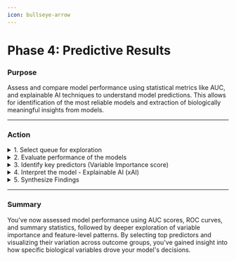 ```yaml
---
icon: bullseye-arrow
---
```


# Phase 4: Predictive Results

### Purpose

Assess and compare model performance using statistical metrics like AUC, and explainable AI techniques to understand model predictions. This allows for identification of the most reliable models and extraction of biologically meaningful insights from models.

***

### Action

<details>

<summary>1. Select queue for exploration</summary>

1. Navigate to the **Dashboard** and select your predictive analysis from the queue
   1. The queue number selected is indicated in the pink box at the top right of the PANDORA interface.

<figure><img src="../.gitbook/assets/FF_ Phase 5_Dashboard_Select Queue.png" alt=""><figcaption></figcaption></figure>

2. Navigate to **Predictive** -> **Exploration**

<figure><img src="../.gitbook/assets/FF_ Phase 5_Exploration_Navigate.png" alt=""><figcaption></figcaption></figure>

3. Configure **Exploration** space
   1. Select all Response outcomes
   2. Select metrics of interest
   3. Select dataset
   4. Select models to evaluate

<figure><img src="../.gitbook/assets/FF_ Phase 5_Exploration_Configure Space.png" alt=""><figcaption></figcaption></figure>

</details>

<details>

<summary>2. Evaluate performance of the models</summary>

1. Compare metrics
   1. Compare models based on the metrics selected in 3.b that are shown in the table from part 3.d. Special attention can be given to `Predictive AUC` and `Training AUC` scores for each model **(Area Under the ROC Curve)**. More info about metrics [here](https://app.gitbook.com/s/9LdC62ZpkxqvCBTPwVZU/data-analysis/predictive/exploration#model-metrics).

2) Select the **ROC Curve Analysis** tab in Exploration
3) Compare ROC Curves for each model to assess classification performance and identify the best models.

<figure><img src="../.gitbook/assets/FF_ Phase 5_Exploration_ROC Curves_v2.png" alt=""><figcaption></figcaption></figure>

4. Ensure multiple models are selected, then select the **Training Summary** tab in Exploration
   1. Compare the metrics shown on the box plots for multiple models.
   2. The **Performance measurements** section can help determine if there are significant differences between model metric values.
   3. The **Model fitting results summary** provides the five-number summary of each model that is visualized in the box plots.

<figure><img src="../.gitbook/assets/FF_ Phase 5_Exploration_Training Summary.png" alt=""><figcaption></figcaption></figure>

</details>

<details>

<summary>3. Identify key predictors (Variable Importance score)</summary>

1. Select the top model and select the **Variable Importance** tab in **Exploration**.

2) While on the Variable Importance tab, locate the **Variable Importance** sub-tab
   1. A bar plot will appear showing the top features and their contributions to model variance

<figure><img src="../.gitbook/assets/FF_ Phase 5_Exploration_Variable Importance.png" alt=""><figcaption></figcaption></figure>

3. List the top predictors for your model
   1. In this example, the top predictors, as shown in the bar graph below, are:
      1. `h3_hai_v0_gmt`
      2. `hmnp_v0_cd4_ifng`
      3. `z_score_continuous`
      4. `h1_v0_cd4_ifng`

<figure><img src="../.gitbook/assets/FF_ Phase 5_Exploration_Variable Importance Plot_white background.png" alt=""><figcaption></figcaption></figure>

4. Locate the **Features across dataset** sub-tab

5) Select the top features you had listed in part 8, and click the **redraw plot** button

<figure><img src="../.gitbook/assets/FF_ Phase 5_Exploration_Features Across Dataset Config.png" alt=""><figcaption></figcaption></figure>

6. Examine the **dot plots** to visualize how the top predictive features vary between responder outcomes
   1. The dot plot below is based on features from step 3.a

<figure><img src="../.gitbook/assets/FF_ Phase 5_Exploration_Features Across Dataset Plot.png" alt=""><figcaption></figcaption></figure>



</details>

<details>

<summary>4. Interpret the model - Explainable AI (xAI)</summary>

1. Navigate to the **Model Interpretation** tab

2) Utilize the various analysis tools to understand how features in the model influence predictions.
   1. Example (Heatmap): Helps the user understand how joint variations of two variables may influence predictions
      1. In **Vars**, select 2 features of interest like `h3_hai_v0_gmt` & `hmnp_v0_cd4_ifng`
      2. Select `Heatmap` from the **Analysis** options
      3. Click the **Plot Image** button

<figure><img src="../.gitbook/assets/FF_ Phase 5_Exploration_Model Interpretation_Heatmap.png" alt=""><figcaption></figcaption></figure>



</details>

<details>

<summary>5. Synthesize Findings</summary>

After evaluating the models and identifying the best model, it is time to report your findings.

1.  Save results for your best model, which may include the following. (You can save most graphs and plots by right-clicking and saving the image as a PNG, or hovering your cursor over the image until a green box appears to download the graph as an SVG)

    * Table of performance metrics for your model
    * Box plots comparing performance metrics for top models

    <figure><img src="../.gitbook/assets/FF_Phase 5_Training Summary Box Plots.png" alt="" width="375"><figcaption></figcaption></figure>



    * Training and Testing ROC Curves

    <figure><img src="../.gitbook/assets/FF_Phase 5_Combined ROC Curves RF.png" alt="" width="563"><figcaption></figcaption></figure>



    * Model Interpretation Plots

    <figure><img src="../.gitbook/assets/FF_Phase 5_Model Interp Heatmap RF.png" alt="" width="375"><figcaption></figcaption></figure>



    * Variable Importance bar plot (top predictive features



    <figure><img src="../.gitbook/assets/FF_ Phase 5_Exploration_Variable Importance Plot_white background.png" alt="" width="375"><figcaption></figcaption></figure>

    * Features across dataset dot plots

<figure><img src="../.gitbook/assets/FF_ Phase 5_Exploration_Features Across Dataset Plot.png" alt="" width="375"><figcaption></figcaption></figure>

2. Identify biological themes associated with the top baseline predictors
   * Research and discuss biological relevance of top predictors
   * Consider whether top predictors are exhibited as high or low (upregulated or downregulated) for each responder group

3) Compile all your findings into a report on your model.

</details>

***

### Summary

You've now assessed model performance using AUC scores, ROC curves, and summary statistics, followed by deeper exploration of variable importance and feature-level patterns. By selecting top predictors and visualizing their variation across outcome groups, you've gained insight into how specific biological variables drove your model's decisions.
